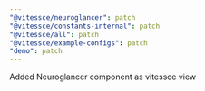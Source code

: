 ```yaml
---
"@vitessce/neuroglancer": patch
"@vitessce/constants-internal": patch
"@vitessce/all": patch
"@vitessce/example-configs": patch
"demo": patch
---
```


Added Neuroglancer component as vitessce view
